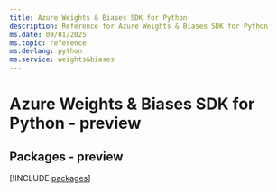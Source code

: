 ```yaml
---
title: Azure Weights & Biases SDK for Python
description: Reference for Azure Weights & Biases SDK for Python
ms.date: 09/01/2025
ms.topic: reference
ms.devlang: python
ms.service: weights&biases
---
```

# Azure Weights & Biases SDK for Python - preview
## Packages - preview
[!INCLUDE [packages](weights-&-biases-index.md)]